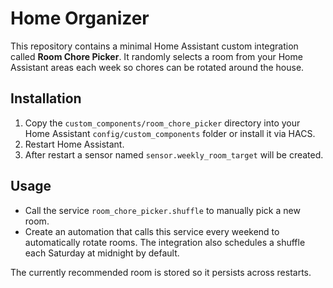 # Home Organizer

This repository contains a minimal Home Assistant custom integration called **Room Chore Picker**. It randomly selects a room from your Home Assistant areas each week so chores can be rotated around the house.

## Installation

1. Copy the `custom_components/room_chore_picker` directory into your Home Assistant `config/custom_components` folder or install it via HACS.
2. Restart Home Assistant.
3. After restart a sensor named `sensor.weekly_room_target` will be created.

## Usage

* Call the service `room_chore_picker.shuffle` to manually pick a new room.
* Create an automation that calls this service every weekend to automatically rotate rooms. The integration also schedules a shuffle each Saturday at midnight by default.

The currently recommended room is stored so it persists across restarts.
